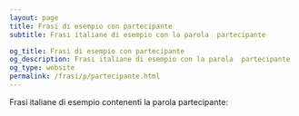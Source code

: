 ```yaml
---
layout: page
title: Frasi di esempio con partecipante 
subtitle: Frasi italiane di esempio con la parola  partecipante

og_title: Frasi di esempio con partecipante 
og_description: Frasi italiane di esempio con la parola  partecipante
og_type: website
permalink: /frasi/p/partecipante.html
---
```


Frasi italiane di esempio contenenti la parola partecipante:


